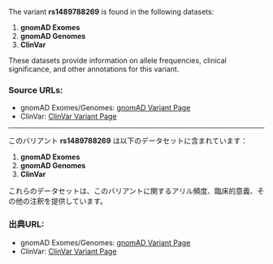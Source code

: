 The variant **rs1489788269** is found in the following datasets:

1. **gnomAD Exomes**  
2. **gnomAD Genomes**  
3. **ClinVar**

These datasets provide information on allele frequencies, clinical significance, and other annotations for this variant.

### Source URLs:
- gnomAD Exomes/Genomes: [gnomAD Variant Page](https://gnomad.broadinstitute.org/variant/17-8111519-T-C?dataset=gnomad_r4)  
- ClinVar: [ClinVar Variant Page](https://www.ncbi.nlm.nih.gov/clinvar/variation/2525952)  

---

このバリアント **rs1489788269** は以下のデータセットに含まれています：

1. **gnomAD Exomes**  
2. **gnomAD Genomes**  
3. **ClinVar**

これらのデータセットは、このバリアントに関するアリル頻度、臨床的意義、その他の注釈を提供しています。

### 出典URL:
- gnomAD Exomes/Genomes: [gnomAD Variant Page](https://gnomad.broadinstitute.org/variant/17-8111519-T-C?dataset=gnomad_r4)  
- ClinVar: [ClinVar Variant Page](https://www.ncbi.nlm.nih.gov/clinvar/variation/2525952)  